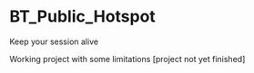 # BT_Public_Hotspot
Keep your session alive

Working project with some limitations
[project not yet finished]
